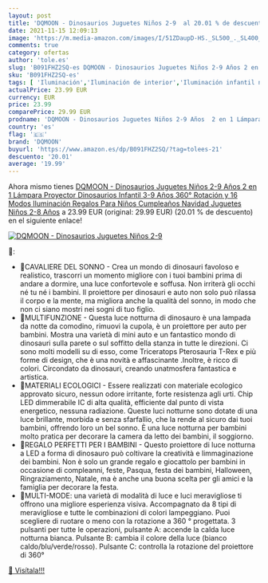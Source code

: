 ```yaml
---
layout: post
title: 'DQMOON - Dinosaurios Juguetes Niños 2-9  al 20.01 % de descuento'
date: 2021-11-15 12:09:13
image: 'https://m.media-amazon.com/images/I/51ZDaupD-HS._SL500_._SL400_.jpg'
comments: true
category: ofertas
author: 'tole.es'
slug: 'B091FHZ2SQ-es DQMOON - Dinosaurios Juguetes Niños 2-9 Años 2 en 1...'
sku: 'B091FHZ2SQ-es'
tags: [ 'Iluminación','Iluminación de interior','Iluminación infantil nocturna','Lámparas e iluminación infantil','dqmoon','navidad', ]
actualPrice: 23.99 EUR
currency: EUR
price: 23.99
comparePrice: 29.99 EUR
prodname: 'DQMOON - Dinosaurios Juguetes Niños 2-9 Años  2 en 1 Lámpara Proyector Dinosaurios Infantil 3-9 Años  360° Rotación y 16 Modos Iluminación  Regalos Para Niños Cumpleaños  Navidad Juguetes Niños 2-8 Años'
country: 'es'
flag: '🇪🇸'
brand: 'DQMOON'
buyurl: 'https://www.amazon.es/dp/B091FHZ2SQ/?tag=tolees-21'
descuento: '20.01'
average: '19.99'
---
```


Ahora mismo tienes [DQMOON - Dinosaurios Juguetes Niños 2-9 Años  2 en 1 Lámpara Proyector Dinosaurios Infantil 3-9 Años  360° Rotación y 16 Modos Iluminación  Regalos Para Niños Cumpleaños  Navidad Juguetes Niños 2-8 Años](https://www.amazon.es/dp/B091FHZ2SQ/?tag=tolees-21) a 23.99 EUR (original: 29.99 EUR) (20.01 %  de descuento) en el siguiente enlace!

[![DQMOON - Dinosaurios Juguetes Niños 2-9 ](https://m.media-amazon.com/images/I/51ZDaupD-HS._SL500_._SL400_.jpg)](https://www.amazon.es/dp/B091FHZ2SQ/?tag=tolees-21)

🔎:

- 🦕CAVALIERE DEL SONNO - Crea un mondo di dinosauri favoloso e realistico, trascorri un momento migliore con i tuoi bambini prima di andare a dormire, una luce confortevole e soffusa. Non irriterà gli occhi né tu né i bambini. Il proiettore per dinosauri e auto non solo può rilassa il corpo e la mente, ma migliora anche la qualità del sonno, in modo che non ci siano mostri nei sogni di tuo figlio.
- 🦕MULTIFUNZIONE - Questa luce notturna di dinosauro è una lampada da notte da comodino, rimuovi la cupola, è un proiettore per auto per bambini. Mostra una varietà di mini auto e un fantastico mondo di dinosauri sulla parete o sul soffitto della stanza in tutte le direzioni. Ci sono molti modelli su di esso, come Triceratops Pterosauria T-Rex e più forme di design, che è una novità e affascinante .Inoltre, è ricco di colori. Circondato da dinosauri, creando unatmosfera fantastica e artistica.
- 🦕MATERIALI ECOLOGICI - Essere realizzati con materiale ecologico approvato sicuro, nessun odore irritante, forte resistenza agli urti. Chip LED dimmerabile IC di alta qualità, efficiente dal punto di vista energetico, nessuna radiazione. Queste luci notturne sono dotate di una luce brillante, morbida e senza sfarfallio, che la rende al sicuro dai tuoi bambini, offrendo loro un bel sonno. È una luce notturna per bambini molto pratica per decorare la camera da letto dei bambini, il soggiorno.
- 🦕REGALO PERFETTI PER I BAMBINI - Questo proiettore di luce notturna a LED a forma di dinosauro può coltivare la creatività e limmaginazione dei bambini. Non è solo un grande regalo e giocattolo per bambini in occasione di compleanni, feste, Pasqua, festa dei bambini, Halloween, Ringraziamento, Natale, ma è anche una buona scelta per gli amici e la famiglia per decorare la festa.
- 🦕MULTI-MODE: una varietà di modalità di luce e luci meravigliose ti offrono una migliore esperienza visiva. Accompagnato da 8 tipi di meravigliose e tutte le combinazioni di colori lampeggiano. Puoi scegliere di ruotare o meno con la rotazione a 360 ° progettata. 3 pulsanti per tutte le operazioni, pulsante A: accende la calda luce notturna bianca. Pulsante B: cambia il colore della luce (bianco caldo/blu/verde/rosso). Pulsante C: controlla la rotazione del proiettore di 360°

[🛒 Visítala!!!](https://www.amazon.es/dp/B091FHZ2SQ/?tag=tolees-21)
